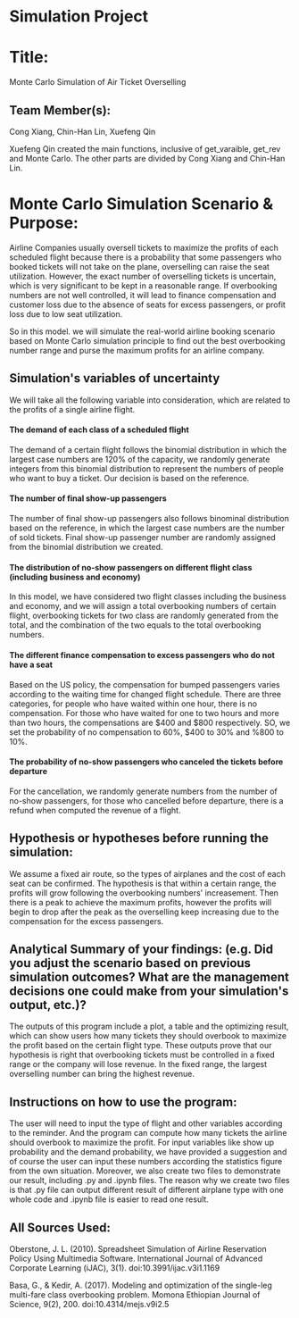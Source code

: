 # Simulation Project

# Title: 
Monte Carlo Simulation of Air Ticket Overselling

## Team Member(s):
Cong Xiang, Chin-Han Lin, Xuefeng Qin

Xuefeng Qin created the main functions, inclusive of get_varaible, get_rev and Monte Carlo. The other parts are divided by Cong Xiang and Chin-Han Lin.

# Monte Carlo Simulation Scenario & Purpose:
Airline Companies usually oversell tickets to maximize the profits of each scheduled flight because there is a probability that some passengers who booked tickets will not take on the plane, overselling can raise the seat utilization. However, the exact number of overselling tickets is uncertain, which is very significant to be kept in a reasonable range. If overbooking numbers are not well controlled, it will lead to finance compensation and customer loss due to the absence of seats for excess passengers, or profit loss due to low seat utilization.

So in this model. we will simulate the real-world airline booking scenario based on Monte Carlo simulation principle to find out the best overbooking number range and purse the maximum profits for an airline company.

## Simulation's variables of uncertainty
We will take all the following variable into consideration, which are related to the profits of a single airline flight.
#### The demand of each class of a scheduled flight
The demand of a certain flight follows the binomial distribution in which the largest case numbers are 120% of the capacity, we randomly generate integers from this binomial distribution to represent the numbers of people who want to buy a ticket. Our decision is based on the reference.
#### The number of final show-up passengers 
The number of final show-up passengers also follows binominal distribution based on the reference, in which the largest case numbers are the number of sold tickets. Final show-up passenger number are randomly assigned from the binomial distribution we created.
#### The distribution of no-show passengers on different flight class (including business and economy)
In this model, we have considered two flight classes including the business and economy, and we will assign a total overbooking numbers of certain flight, overbooking tickets for two class are randomly generated from the total, and the combination of the two equals to the total overbooking numbers.
#### The different finance compensation to excess passengers who do not have a seat 
Based on the US policy, the compensation for bumped passengers varies according to the waiting time for changed flight schedule. There are three categories, for people who have waited within one hour, there is no compensation. For those who have waited for one to two hours and more than two hours, the compensations are $400 and $800 respectively. SO, we set the probability of no compensation to 60%, $400 to 30% and %800 to 10%.
#### The probability of no-show passengers who canceled the tickets before departure
For the cancellation, we randomly generate numbers from the number of no-show passengers, for those who cancelled before departure, there is a refund when computed the revenue of a flight.

## Hypothesis or hypotheses before running the simulation:
We assume a fixed air route, so the types of airplanes and the cost of each seat can be confirmed. 
The hypothesis is that within a certain range, the profits will grow following the overbooking numbers' increasement. Then there is a peak to achieve the maximum profits, however the profits will begin to drop after the peak as the overselling keep increasing due to the compensation for the excess passengers.

## Analytical Summary of your findings: (e.g. Did you adjust the scenario based on previous simulation outcomes?  What are the management decisions one could make from your simulation's output, etc.)?
The outputs of this program include a plot, a table and the optimizing result, which can show users how many tickets they should overbook to maximize the profit based on the certain flight type. These outputs prove that our hypothesis is right that overbooking tickets must be controlled in a fixed range or the company will lose revenue. In the fixed range, the largest overselling number can bring the highest revenue.

## Instructions on how to use the program:
The user will need to input the type of flight and other variables according to the reminder. And the program can compute how many tickets the airline should overbook to maximize the profit. For input variables like show up probability and the demand probability, we have provided a suggestion and of course the user can input these numbers according the statistics figure from the own situation. Moreover, we also create two files to demonstrate our result, including .py and .ipynb files. The reason why we create two files is that .py file can output different result of different airplane type with one whole code and .ipynb file is easier to read one result.

## All Sources Used:
Oberstone, J. L. (2010). Spreadsheet Simulation of Airline Reservation Policy Using Multimedia Software. International Journal of Advanced Corporate Learning (iJAC), 3(1). doi:10.3991/ijac.v3i1.1169

Basa, G., & Kedir, A. (2017). Modeling and optimization of the single-leg multi-fare class overbooking problem. Momona Ethiopian Journal of Science, 9(2), 200. doi:10.4314/mejs.v9i2.5

